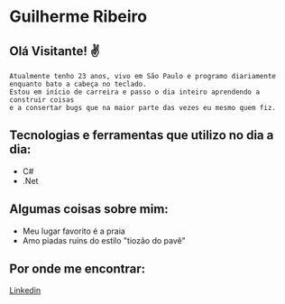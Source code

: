 # Guilherme Ribeiro 

## Olá Visitante! ✌️

    Atualmente tenho 23 anos, vivo em São Paulo e programo diariamente enquanto bato a cabeça no teclado. 
    Estou em início de carreira e passo o dia inteiro aprendendo a construir coisas
    e a consertar bugs que na maior parte das vezes eu mesmo quem fiz.

## Tecnologias e ferramentas que utilizo no dia a dia:

<ul>
  <li>C#</li>
  <li>.Net</li>
</ul>

## Algumas coisas sobre mim:

<ul>
<li>Meu lugar favorito é a praia</li>
<li>Amo piadas ruins do estilo "tiozão do pavê"</li>
</ul>

## Por onde me encontrar:

[Linkedin](https://www.linkedin.com/in/guiribeirodev/)
